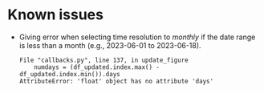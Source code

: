 # Known issues

- Giving error when selecting time resolution to *monthly* if the date range is less than a month (e.g., 2023-06-01 to 2023-06-18).
    ```
    File "callbacks.py", line 137, in update_figure
        numdays = (df_updated.index.max() - df_updated.index.min()).days
    AttributeError: 'float' object has no attribute 'days'
    ```
